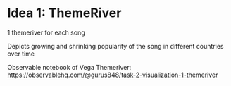 # Idea 1: ThemeRiver

1 themeriver for each song

Depicts growing and shrinking popularity of the song in different countries over time

Observable notebook of Vega Themeriver: https://observablehq.com/@gurus848/task-2-visualization-1-themeriver